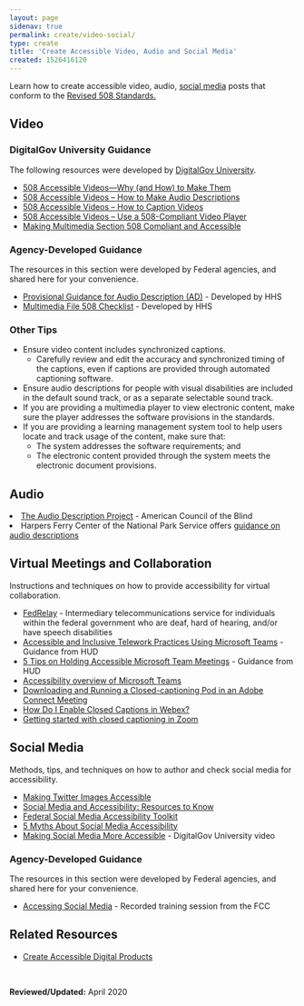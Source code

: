 ```yaml
---
layout: page
sidenav: true
permalink: create/video-social/
type: create
title: 'Create Accessible Video, Audio and Social Media'
created: 1526416120
---
```


Learn how to create accessible video, audio, [social media][1] posts that conform to the [Revised 508 Standards.][2]

<div id="video">
  <h2>
    Video
  </h2>
  
  <h3>
    DigitalGov University Guidance
  </h3>
  
  <p>
    The following resources were developed by <a href="https://digital.gov/digitalgov-university/">DigitalGov University</a>.
  </p>
  
  <ul>
    <li>
      <a href="https://www.digitalgov.gov/2014/06/30/508-accessible-videos-why-and-how-to-make-them/">508 Accessible Videos&mdash;Why (and How) to Make Them</a>
    </li>
    <li>
      <a href="https://www.digitalgov.gov/2014/06/30/508-accessible-videos-how-to-make-audio-descriptions/">508 Accessible Videos &ndash; How to Make Audio Descriptions</a>
    </li>
    <li>
      <a href="https://www.digitalgov.gov/2014/06/30/508-accessible-videos-how-to-caption-videos/">508 Accessible Videos &ndash; How to Caption Videos</a>
    </li>
    <li>
      <a href="https://www.digitalgov.gov/2014/06/30/508-accessible-videos-use-a-508-compliant-video-player/">508 Accessible Videos &ndash; Use a 508-Compliant Video Player</a>
    </li>
    <li>
      <a href="http://www.digitalgov.gov/2013/06/26/making-multimedia-section-508-compliant-and-accessible/">Making Multimedia Section 508 Compliant and Accessible</a>
    </li>
  </ul>
  
  <h3>
    Agency-Developed Guidance
  </h3>
  
  <p>
    The resources in this section were developed by Federal agencies, and shared here for your convenience.
  </p>
  
  <ul>
    <li>
      <a href="http://www.hhs.gov/web/508/accessiblefiles/accessible-audio-description.html">Provisional Guidance for Audio Description (AD)</a>&nbsp;- Developed by HHS
    </li>
    <li>
      <a href="http://www.hhs.gov/web/508/accessiblefiles/checklistmulti.html">Multimedia File 508 Checklist</a>&nbsp;- Developed by HHS
    </li>
  </ul>
  
  <h3>
    Other Tips
  </h3>
  
  <ul>
    <li>
      Ensure video content includes synchronized captions.<ul>
        <li>
          Carefully review and edit the accuracy and synchronized timing of the captions, even if captions are provided through automated captioning software.
        </li>
      </ul>
    </li>
<li>
      Ensure audio descriptions for people with visual disabilities are included in the default sound track, or as a separate selectable sound track.
    </li>
    <li>
      If you are providing a multimedia player to view electronic content, make sure the player addresses the software provisions in the standards.
    </li>
    <li>
      If you are providing a learning management system tool to help users locate and track usage of the content, make sure that:<ul>
        <li>
          The system addresses the software requirements; and
        </li>
        <li>
          The electronic content provided through the system meets the electronic document provisions.
        </li>
      </ul>
    </li>
  </ul>
</div>

<h2 dir="ltr">
  Audio
</h2>

<li>
    <a href="http://acb.org/adp/">The Audio Description Project</a> - American Council of the Blind
</li>

<li>
    Harpers Ferry Center of the National Park Service offers <a href="https://www.nps.gov/subjects/hfc/accessibility.htm">guidance on audio descriptions</a>
</li>

## **Virtual Meetings and Collaboration&nbsp;**

Instructions and techniques on how to provide accessibility for virtual collaboration.

  * [FedRelay][3] - Intermediary telecommunications service for individuals within the federal government who are deaf, hard of hearing, and/or have speech disabilities
  * [Accessible and Inclusive Telework Practices Using Microsoft Teams][4] - Guidance from HUD
  * [5 Tips on Holding Accessible Microsoft Team Meetings][5] - Guidance from HUD
  * [Accessibility overview of Microsoft Teams][6]
  * [Downloading and Running a Closed-captioning Pod in an Adobe Connect Meeting][7]
  * [How Do I Enable Closed Captions in Webex?][8]
  * [Getting started with closed captioning in Zoom][9]

<div id="social-media">
  <h2>
    Social Media
  </h2>
  
  <p>
    Methods, tips, and techniques on how to author and check social media for accessibility.
  </p>
  
  <ul>
    <li>
      <a href="https://18f.gsa.gov/2015/03/24/making-twitter-images-more-accessible/">Making Twitter Images Accessible</a>
    </li>
    <li>
      <a href="http://www.digitalgov.gov/2015/01/02/social-media-and-accessibility-resources-to-know/">Social Media and Accessibility: Resources to Know</a>
    </li>
    <li>
      <a href="http://www.digitalgov.gov/resources/federal-social-media-accessibility-toolkit-hackpad/">Federal Social Media Accessibility Toolkit</a>
    </li>
    <li>
      <a href="https://digital.gov/2013/06/26/5-myths-about-social-media-accessibility-2/">5 Myths About Social Media Accessibility</a>
    </li>
    <li>
      <a href="https://www.youtube.com/watch?v=aMlFWIu6rpY&list=PLd9b-GuOJ3nGDIyZsJ5n9XSRxq4rXrO7Q&index=25">Making Social Media More Accessible</a>&nbsp;- DigitalGov University video
    </li>
  </ul>
  
  <h3>
    Agency-Developed Guidance
  </h3>
  
  <p>
    The resources in this section were developed by Federal agencies, and shared here for your convenience.
  </p>
  
  <ul>
    <li>
      <a href="https://www.fcc.gov/events/accessing-social-media">Accessing Social Media</a>&nbsp;- Recorded training session from the FCC
    </li>
  </ul>
</div>

## Related Resources

  * [Create Accessible Digital Products][10]

&nbsp;

**Reviewed/Updated:** April 2020

&nbsp;

 [1]: #social-media
 [2]: https://www.access-board.gov/guidelines-and-standards/communications-and-it/about-the-ict-refresh/final-rule/text-of-the-standards-and-guidelines
 [3]: https://www.federalrelay.us/
 [4]: https://www.hud.gov/sites/dfiles/OCIO/documents/MSTeams_covid19.pdf
 [5]: https://www.hud.gov/sites/dfiles/OCIO/documents/5Tips_covid19.pdf
 [6]: https://support.office.com/en-us/article/accessibility-overview-of-microsoft-teams-2d4009e7-1300-4766-87e8-7a217496c3d5
 [7]: https://blogs.adobe.com/connectsupport/downloading-and-running-a-closed-captioning-pod-in-a-connect-meeting/
 [8]: https://help.webex.com/en-us/WBX47352/How-Do-I-Enable-Closed-Captions
 [9]: https://support.zoom.us/hc/en-us/articles/207279736-Getting-started-with-closed-captioning
 [10]: /create